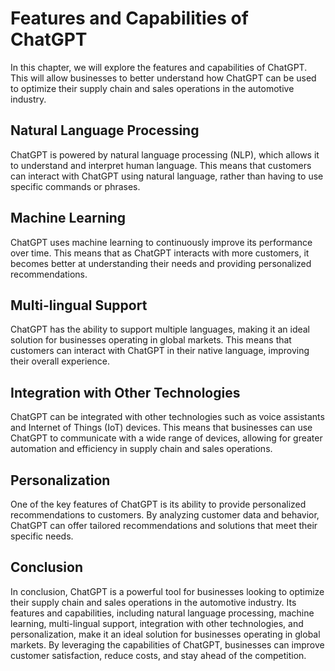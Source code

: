 Features and Capabilities of ChatGPT
======================================================================

In this chapter, we will explore the features and capabilities of ChatGPT. This will allow businesses to better understand how ChatGPT can be used to optimize their supply chain and sales operations in the automotive industry.

Natural Language Processing
---------------------------

ChatGPT is powered by natural language processing (NLP), which allows it to understand and interpret human language. This means that customers can interact with ChatGPT using natural language, rather than having to use specific commands or phrases.

Machine Learning
----------------

ChatGPT uses machine learning to continuously improve its performance over time. This means that as ChatGPT interacts with more customers, it becomes better at understanding their needs and providing personalized recommendations.

Multi-lingual Support
---------------------

ChatGPT has the ability to support multiple languages, making it an ideal solution for businesses operating in global markets. This means that customers can interact with ChatGPT in their native language, improving their overall experience.

Integration with Other Technologies
-----------------------------------

ChatGPT can be integrated with other technologies such as voice assistants and Internet of Things (IoT) devices. This means that businesses can use ChatGPT to communicate with a wide range of devices, allowing for greater automation and efficiency in supply chain and sales operations.

Personalization
---------------

One of the key features of ChatGPT is its ability to provide personalized recommendations to customers. By analyzing customer data and behavior, ChatGPT can offer tailored recommendations and solutions that meet their specific needs.

Conclusion
----------

In conclusion, ChatGPT is a powerful tool for businesses looking to optimize their supply chain and sales operations in the automotive industry. Its features and capabilities, including natural language processing, machine learning, multi-lingual support, integration with other technologies, and personalization, make it an ideal solution for businesses operating in global markets. By leveraging the capabilities of ChatGPT, businesses can improve customer satisfaction, reduce costs, and stay ahead of the competition.
